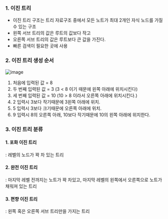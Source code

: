 ### 1. 이진 트리
- 이진 트리 구조는 트리 자료구조 중에서 모든 노트가 최대 2개인 자식 노드를 가질 수 있는 구조
- 왼쪽 서브 트리의 값은 루트의 값보다 작고
- 오른쪽 서브 트리의 값은 루트보다 큰 값을 가진다.
- 빠른 검색이 필요한 곳에 사용


### 2. 이진 트리 생성 순서
![image](https://user-images.githubusercontent.com/90902468/199998342-78857eaa-8ec3-4dfe-97eb-4e55206e8ddd.png)

1. 처음에 입력된 값 = 8
2. 두 번째 입력된 값 = 3 (3 < 8 이기 때문에 왼쪽 아래에 위치시킨다)
3. 세 번째 입력된 값 = 10 (10 > 8 이라서 오른쪽 아래에 위치시킨다.)
4. 2 입력시 3보다 작기때문에 3왼쪽 아래에 위치.
5. 5 입력시 3보다 크기때문에 오른쪽 아래에 위치.
6. 9 입력시 8의 오른쪽 아래, 10보다 작기때문에 10의 왼쪽 아래에 위치한다.


### 3. 이진 트리 분류

#### 1. 포화 이진 트리
: 레벨의 노드가 꽉 차 있는 트리
#### 2. 완전 이진 트리
: 마지막 레벨 전까지는 노트가 꽉 차있고, 마지막 레벨의 왼쪽에서 오른쪽으로 노트가 채워져 있는 트리
#### 3. 편향 이진 트리
: 왼쪽 혹은 오른쪽 서브 트리만을 가지는 트리
